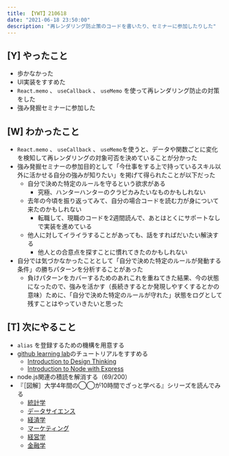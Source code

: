 ```yaml
---
title: 【YWT】210618
date: "2021-06-18 23:50:00"
description: "再レンダリング防止策のコードを書いたり、セミナーに参加したりした"
---
```


## [Y] やったこと

- 歩かなかった
- UI実装をすすめた
- `React.memo` 、 `useCallback` 、 `useMemo` を使って再レンダリング防止の対策をした
- 強み発掘セミナーに参加した

## [W] わかったこと

- `React.memo` 、 `useCallback` 、 `useMemo`を使うと、データや関数ごとに変化を検知して再レンダリングの対象可否を決めていることが分かった
- 強み発掘セミナーの参加目的として「今仕事をする上で持っているスキル以外に活かせる自分の強みが知りたい」を掲げて得られたことが以下だった
  - 自分で決めた特定のルールを守るという欲求がある
      - 究極、ハンターハンターのクラピカみたいなものかもしれない
  - 去年の今頃を振り返ってみて、自分の場合コードを読む力が身について来たのかもしれない
      - 転職して、現職のコードを2週間読んで、あとはとくにサポートなしで実装を進めている
  - 他人に対してイライラすることがあっても、話をすればだいたい解決する
      - 他人との合意点を探すことに慣れてきたのかもしれない
- 自分では気づかなかったこととして「自分で決めた特定のルールが発動する条件」の勝ちパターンを分析することがあった
  - 負けパターンをカバーするためのあれこれを重ねてきた結果、今の状態になったので、強みを活かす（長続きするとか発現しやすくするとかの意味）ために、「自分で決めた特定のルールが守れた」状態をログとして残すことはやっていきたいと思った


## [T] 次にやること

- `alias` を登録するための機構を用意する
- [github learning lab](https://lab.github.com/githubtraining)のチュートリアルをすすめる
  - [Introduction to Design Thinking](https://lab.github.com/githubtraining/introduction-to-design-thinking)
  - [Introduction to Node with Express](https://lab.github.com/everydeveloper/introduction-to-node-with-express)
- node.js関連の積読を解消する（69/200）
- 『［図解］大学4年間の◯◯が10時間でざっと学べる』シリーズを読んでみる
  - [統計学](https://www.amazon.co.jp/dp/B07PXB4NN9)
  - [データサイエンス](https://www.amazon.co.jp/dp/B07XNW3TQM)
  - [経済学](https://www.amazon.co.jp/dp/B01KNLFHH6)
  - [マーケティング](https://www.amazon.co.jp/dp/B07BNC2SV3)
  - [経営学](https://www.amazon.co.jp/dp/B071SKDF3L)
  - [金融学](https://www.amazon.co.jp/dp/B07BB6Z7FW)

<!-- https://twitter.com/camomile_cafe/status/1405531486963388424?s=20 -->
